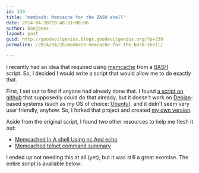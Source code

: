 ```yaml
---
id: 339
title: 'membash: Memcache for the BASH shell'
date: 2014-04-28T19:48:51+00:00
author: Danjones
layout: post
guid: http://goodevilgenius.blogs.goodevilgenius.org/?p=339
permalink: /2014/04/28/membash-memcache-for-the-bash-shell/

---
```

I recently had an idea that required using [memcache](http://memcached.org/ "memcached") from a [BASH](https://www.gnu.org/software/bash/ "Bash - the Bourne Again SHell") script. So, I decided I would write a script that would allow me to do exactly that.

First, I set out to find if anyone had already done that. I found [a script on github](https://gist.github.com/ri0day/1538831 "memcache_cli.sh") that supposedly could do that already, but it doesn't work on [Debian](http://www.debian.org/ "Debian - the universal operating system")-based systems (such as my OS of choice: [Ubuntu](http://www.ubuntu.com/)), and it didn't seem very user friendly, anyhow. So, I forked that project and created [my own version](https://gist.github.com/goodevilgenius/11375877 "membash").

<!--more-->

Aside from the original script, I found two other resources to help me flesh it out:

  * [Memcached In A shell Using nc And echo](http://www.kutukupret.com/2011/05/05/memcached-in-a-shell-using-nc-and-echo/)
  * [Memcached telnet command summary](http://blog.elijaa.org/?post/2010/05/21/Memcached-telnet-command-summary)

I ended up not needing this at all (yet), but it was still a great exercise. The entire script is available below:
